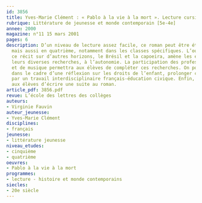 ```yaml
---
id: 3856
title: Yves-Marie Clément : « Pablo à la vie à la mort ». Lecture cursive
rubrique: Littérature de jeunesse et monde contemporain [5e-4e]
annee: 2000
magazine: n°11 15 mars 2001
pages: 6
description: D’un niveau de lecture assez facile, ce roman peut être étudié en cinquième
  mais aussi en quatrième, notamment dans les classes spécifiques. L’ouverture de
  ce récit sur d’autres horizons, le Brésil et la capoeira, amène les élèves, à travers
  leurs diverses recherches, à l’autonomie. La participation des professeurs d’histoire-géographie
  et de musique permettra aux élèves de compléter ces recherches. On pourra aussi,
  dans le cadre d’une réflexion sur les droits de l’enfant, prolonger cette étude
  par un travail interdisciplinaire français-éducation civique. Enfin, on demandera
  aux élèves d’écrire une suite au roman.
article_pdf: 3856.pdf
revue: L’école des lettres des collèges
auteurs:
- Virginie Fauvin
auteur_jeunesse:
- Yves-Marie Clément
disciplines:
- français
jeunesse:
- littérature jeunesse
niveau_etudes:
- cinquième
- quatrième
oeuvres:
- Pablo à la vie à la mort
programmes:
- lecture - histoire et monde contemporains
siecles:
- 20e siècle
---
```

